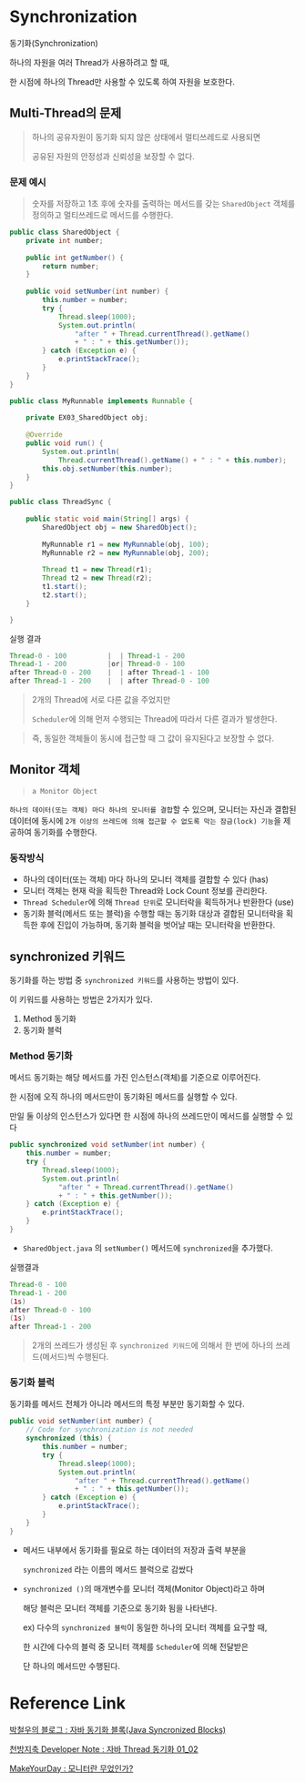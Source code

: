 # Synchronization

동기화(Synchronization)

하나의 자원을 여러 Thread가 사용하려고 할 때,

한 시점에 하나의 Thread만 사용할 수 있도록 하여 자원을 보호한다.



## Multi-Thread의 문제

> 하나의 공유자원이 동기화 되지 않은 상태에서 멀티쓰레드로 사용되면
>
> 공유된 자원의 안정성과 신뢰성을 보장할 수 없다.



### 문제 예시

> 숫자를 저장하고 1초 후에 숫자를 출력하는 메서드를 갖는  `SharedObject` 객체를 정의하고 멀티쓰레드로 메서드를 수행한다.

```java
public class SharedObject {
	private int number;
	
    public int getNumber() {
		return number;
	}
    
    public void setNumber(int number) {
		this.number = number;
		try {
			Thread.sleep(1000);
			System.out.println(
                "after " + Thread.currentThread().getName() 
                + " : " + this.getNumber());
		} catch (Exception e) {
			e.printStackTrace();
		}
	}
}
```

```java
public class MyRunnable implements Runnable {
	
	private EX03_SharedObject obj;
    
    @Override
	public void run() {
		System.out.println(
            Thread.currentThread().getName() + " : " + this.number);
		this.obj.setNumber(this.number);		
	}
}
```

```java
public class ThreadSync {
	
	public static void main(String[] args) {
		SharedObject obj = new SharedObject();
		
		MyRunnable r1 = new MyRunnable(obj, 100);
		MyRunnable r2 = new MyRunnable(obj, 200);
		
		Thread t1 = new Thread(r1);
		Thread t2 = new Thread(r2);
		t1.start();
		t2.start();
	}

}
```

실행 결과

```java
Thread-0 - 100			|  | Thread-1 - 200
Thread-1 - 200			|or| Thread-0 - 100
after Thread-0 - 200	|  | after Thread-1 - 100
after Thread-1 - 200	|  | after Thread-0 - 100
```

> 2개의 Thread에 서로 다른 값을 주었지만
>
> `Scheduler`에 의해 먼저 수행되는 Thread에 따라서 다른 결과가 발생한다.

> 즉, 동일한 객체들이 동시에 접근할 때 그 값이 유지된다고 보장할 수 없다.




## Monitor 객체

>  `a Monitor Object`

`하나의 데이터(또는 객체) 마다 하나의 모니터를 결합`할 수 있으며, 모니터는 자신과 결합된 데이터에 동시에 `2개 이상의 쓰레드에 의해 접근할 수 없도록 막는 잠금(lock) 기능`을 제공하여 동기화를 수행한다.



### 동작방식

- 하나의 데이터(또는 객체) 마다 하나의 모니터 객체를 결합할 수 있다 (has)
- 모니터 객체는 현재 락을 획득한 Thread와 Lock Count 정보를 관리한다.
- `Thread Scheduler`에 의해 `Thread 단위`로 모니터락을 획득하거나 반환한다 (use)
- 동기화 블럭(메서드 또는 블럭)을 수행할 때는 동기화 대상과 결합된 모니터락을 획득한 후에 진입이 가능하며, 동기화 블럭을 벗어날 때는 모니터락을 반환한다.






## synchronized 키워드

동기화를 하는 방법 중 `synchronized 키워드`를 사용하는 방법이 있다.

이 키워드를 사용하는 방법은 2가지가 있다.

1. Method 동기화
2. 동기화 블럭



### Method 동기화

메서드 동기화는 해당 메서드를 가진 인스턴스(객체)를 기준으로 이루어진다.

한 시점에 오직 하나의 메서드만이 동기화된 메서드를 실행할 수 있다.

만일 둘 이상의 인스턴스가 있다면 한 시점에 하나의 쓰레드만이 메서드를 실행할 수 있다



```java
public synchronized void setNumber(int number) {
    this.number = number;
    try {
        Thread.sleep(1000);
        System.out.println(
            "after " + Thread.currentThread().getName() 
            + " : " + this.getNumber());
    } catch (Exception e) {
        e.printStackTrace();
    }
}
```

- `SharedObject.java` 의 `setNumber()` 메서드에 `synchronized`을 추가했다.

실행결과

```java
Thread-0 - 100
Thread-1 - 200
(1s)
after Thread-0 - 100
(1s)
after Thread-1 - 200
```

> 2개의 쓰레드가 생성된 후 `synchronized 키워드`에 의해서 한 번에 하나의 쓰레드(메서드)씩 수행된다.



### 동기화 블럭

동기화를 메서드 전체가 아니라 메서드의 특정 부분만 동기화할 수 있다.

```java
public void setNumber(int number) {
    // Code for synchronization is not needed
    synchronized (this) {
        this.number = number;
        try {
            Thread.sleep(1000);
            System.out.println(
                "after " + Thread.currentThread().getName() 
                + " : " + this.getNumber());
        } catch (Exception e) {
            e.printStackTrace();
        }
    }
}
```

- 메서드 내부에서 동기화를 필요로 하는 데이터의 저장과 출력 부분을

  `synchronized` 라는 이름의 메서드 블럭으로 감쌌다

- `synchronized ()`의 매개변수를 모니터 객체(Monitor Object)라고 하며

  해당 블럭은 모니터 객체를 기준으로 동기화 됨을 나타낸다.

  ex) 다수의 `synchronized 블럭`이 동일한 하나의 모니터 객체를 요구할 때,

    한 시간에 다수의 블럭 중 모니터 객체를 `Scheduler`에 의해 전달받은

    단 하나의 메서드만 수행된다.





# Reference Link

[박철우의 블로그 : 자바 동기화 블록(Java Syncronized Blocks)](https://parkcheolu.tistory.com/15)

[천방지축 Developer Note : 자바 Thread 동기화 01_02](https://kiwi99.tistory.com/19)

[MakeYourDay : 모니터란 무었인가?](https://happy-coding-day.tistory.com/8)

